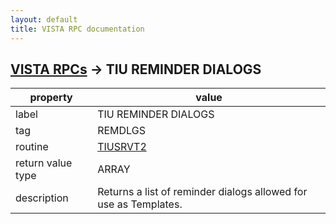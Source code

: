 ```yaml
---
layout: default
title: VISTA RPC documentation
---
```




## [VISTA RPCs](TableOfContent.md) &#8594; TIU REMINDER DIALOGS 

 property | value 
--- | --- 
 label | TIU REMINDER DIALOGS
 tag | REMDLGS
 routine | [TIUSRVT2](http://code.osehra.org/dox/Routine_TIUSRVT2_source.html)
 return value type | ARRAY
 description | Returns a list of reminder dialogs allowed for use as Templates.